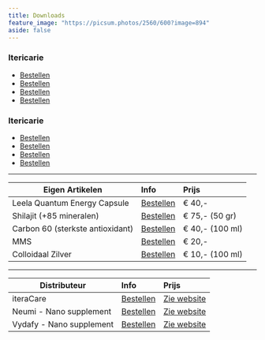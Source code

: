 ```yaml
---
title: Downloads
feature_image: "https://picsum.photos/2560/600?image=894"
aside: false
---
```


### Itericarie
- [Bestellen](https://dokteranders.neumi.com/)
- [Bestellen](https://dokteranders.neumi.com/)
- [Bestellen](https://dokteranders.neumi.com/)
- [Bestellen](https://dokteranders.neumi.com/)

### Itericarie
- [Bestellen](https://dokteranders.neumi.com/)
- [Bestellen](https://dokteranders.neumi.com/)
- [Bestellen](https://dokteranders.neumi.com/)
- [Bestellen](https://dokteranders.neumi.com/)

---

| **Eigen Artikelen** | **Info** | **Prijs** |
|--------|:-------|:-------|
| Leela Quantum Energy Capsule | [Bestellen](https://www.thzforyou.nl/producten-thz/) | € 40,-
| Shilajit (+85 mineralen) | [Bestellen](https://dokteranders.neumi.com/) | € 75,- (50 gr)
| Carbon 60 (sterkste antioxidant) | [Bestellen](#/contact/) | € 40,- (100 ml)
| MMS | [Bestellen](https://vidafyglobal.com/dranders) | € 20,-
| Colloidaal Zilver | [Bestellen](#/contact/)  | € 10,- (100 ml)

---

| **Distributeur** | **Info** | **Prijs** |
|--------|:-------|:-------|
| iteraCare | [Bestellen](https://www.thzforyou.nl/producten-thz/) | [Zie website](https://vidafyglobal.com/dranders)
| Neumi - Nano supplement | [Bestellen](https://dokteranders.neumi.com/) | [Zie website](https://dokteranders.neumie.com/)
| Vydafy - Nano supplement | [Bestellen](https://vidafyglobal.com/dranders) | [Zie website](https://vidafyglobal.com/dranders) 


